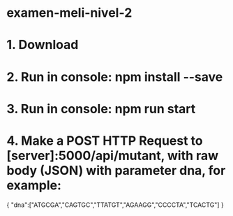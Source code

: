 # examen-meli-nivel-2

# 1. Download
# 2. Run in console: npm install --save
# 3. Run in console: npm run start
# 4. Make a POST HTTP Request to [server]:5000/api/mutant, with raw body (JSON) with parameter dna, for example:
{
	"dna":["ATGCGA","CAGTGC","TTATGT","AGAAGG","CCCCTA","TCACTG"]
}
